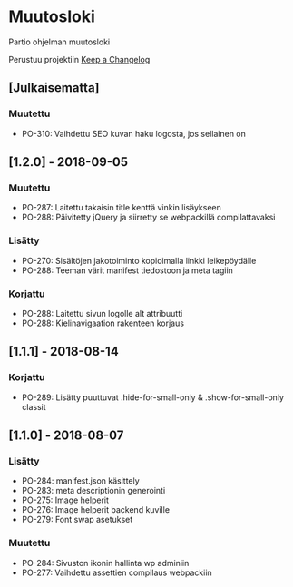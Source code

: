 # Muutosloki
Partio ohjelman muutosloki

Perustuu projektiin [Keep a Changelog](http://keepachangelog.com/en/1.0.0/)

## [Julkaisematta]

### Muutettu
- PO-310: Vaihdettu SEO kuvan haku logosta, jos sellainen on

## [1.2.0] - 2018-09-05

### Muutettu
- PO-287: Laitettu takaisin title kenttä vinkin lisäykseen
- PO-288: Päivitetty jQuery ja siirretty se webpackillä compilattavaksi

### Lisätty
- PO-270: Sisältöjen jakotoiminto kopioimalla linkki leikepöydälle
- PO-288: Teeman värit manifest tiedostoon ja meta tagiin

### Korjattu
- PO-288: Laitettu sivun logolle alt attribuutti
- PO-288: Kielinavigaation rakenteen korjaus

## [1.1.1] - 2018-08-14

### Korjattu
- PO-289: Lisätty puuttuvat .hide-for-small-only & .show-for-small-only classit

## [1.1.0] - 2018-08-07

### Lisätty
- PO-284: manifest.json käsittely
- PO-283: meta descriptionin generointi
- PO-275: Image helperit
- PO-276: Image helperit backend kuville
- PO-279: Font swap asetukset

### Muutettu
- PO-284: Sivuston ikonin hallinta wp adminiin
- PO-277: Vaihdettu assettien compilaus webpackiin
